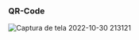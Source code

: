 ### QR-Code

![Captura de tela 2022-10-30 213121](https://user-images.githubusercontent.com/104107667/198909825-22beffef-fe9f-4b52-825d-1001e60971d3.png)
